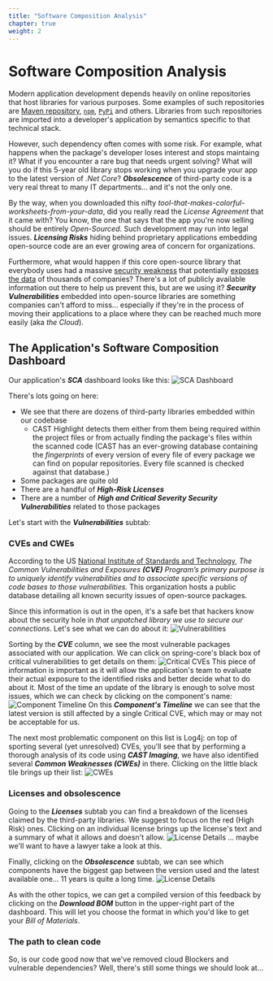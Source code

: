 ```yaml
---
title: "Software Composition Analysis"
chapter: true
weight: 2
---
```


# Software Composition Analysis
Modern application development depends heavily on online repositories that host libraries for various purposes. Some examples of such repositories are [Maven repository](https://chime.aws/6886284070), [`npm`](https://www.npmjs.com/), [`PyPi`](https://pypi.org/) and others. Libraries from such repositories are imported into a developer's application by semantics specific to that technical stack.

However, such dependency often comes with some risk. For example, what happens when the package's developer loses interest and stops maintaing it? What if you encounter a rare bug that needs urgent solving? What will you do if this 5-year old library stops working when you upgrade your app to the latest version of *.Net Core*? ***Obsolescence*** of third-party code is a very real threat to many IT departments... and it's not the only one.

By the way, when you downloaded this nifty *tool-that-makes-colorful-worksheets-from-your-data*, did you really read the *License Agreement* that it came with? You know, the one that says that the app you're now selling should be entirely *Open-Sourced*. Such development may run into legal issues. ***Licensing Risks*** hiding behind proprietary applications embedding open-source code are an ever growing area of concern for organizations.

Furthermore, what would happen if this core open-source library that everybody uses had a massive [security weakness](https://www.ncsc.gov.uk/information/log4j-vulnerability-what-everyone-needs-to-know) that potentially [exposes the data](https://heartbleed.com/) of thousands of companies? There's a lot of publicly available information out there to help us prevent this, but are we using it? ***Security Vulnerabilities*** embedded into open-source libraries are something companies can't afford to miss... especially if they're in the process of moving their applications to a place where they can be reached much more easily (aka *the Cloud*).

## The Application's Software Composition Dashboard
Our application's ***SCA*** dashboard looks like this:
![SCA Dashboard](/images/DetailedSCA-1.png)

There's lots going on here:
- We see that there are dozens of third-party libraries embedded within our codebase
	- CAST Highlight detects them either from them being required within the project files or from actually finding the package's files within the scanned code (CAST has an ever-growing database containing the *fingerprints* of every version of every file of every package we can find on popular repositories. Every file scanned is checked against that database.)
- Some packages are quite old
- There are a handful of ***High-Risk Licenses***
- There are a number of ***High and Critical Severity Security Vulnerabilities*** related to those packages

Let's start with the ***Vulnerabilities*** subtab:

### CVEs and CWEs
According to the US [National Institute of Standards and Technology](https://nvd.nist.gov/vuln), *The Common Vulnerabilities and Exposures ***(CVE)*** Program’s primary purpose is to uniquely identify vulnerabilities and to associate specific versions of code bases to those vulnerabilities.*
This organization hosts a public database detailing all known security issues of open-source packages. 

Since this information is out in the open, it's a safe bet that hackers know about the security hole in *that unpatched library we use to secure our connections*. Let's see what we can do about it:
![Vulnerabilities](/images/DetailedSCA-2.png)

Sorting by the ***CVE*** column, we see the most vulnerable packages associated with our application. We can click on spring-core's black box of critical vulnerabilities to get details on them:
![Critical CVEs](/images/DetailedSCA-3.png)
This piece of information is important as it will allow the application's team to evaluate their actual exposure to the identified risks and better decide what to do about it. Most of the time an update of the library is enough to solve most issues, which we can check by clicking on the component's name:
![Component Timeline](/images/DetailedSCA-4.png)
On this ***Component's Timeline*** we can see that the latest version is still affected by a single Critical CVE, which may or may not be acceptable for us.

The next most problematic component on this list is Log4j: on top of sporting several (yet unresolved) CVEs, you'll see that by performing a thorough analysis of its code using ***CAST Imaging***, we have also identified several ***Common Weaknesses (CWEs)*** in there. Clicking on the little black tile brings up their list:
![CWEs](/images/DetailedSCA-5.png)

### Licenses and obsolescence
Going to the ***Licenses*** subtab you can find a breakdown of the licenses claimed by the third-party libraries. We suggest to focus on the red (High Risk) ones. Clicking on an individual license brings up the license's text and a summary of what it allows and doesn't allow.
![License Details](/images/DetailedSCA-6.png)
... maybe we'll want to have a lawyer take a look at this.

Finally, clicking on the ***Obsolescence*** subtab, we can see which components have the biggest gap between the version used and the latest available one... 11 years is quite a long time.
![License Details](/images/DetailedSCA-7.png)

As with the other topics, we can get a compiled version of this feedback by clicking on the ***Download BOM*** button in the upper-right part of the dashboard. This will let you choose the format in which you'd like to get your *Bill of Materials*.

### The path to clean code
So, is our code good now that we've removed cloud Blockers and vulnerable dependencies? Well, there's still some things we should look at...
